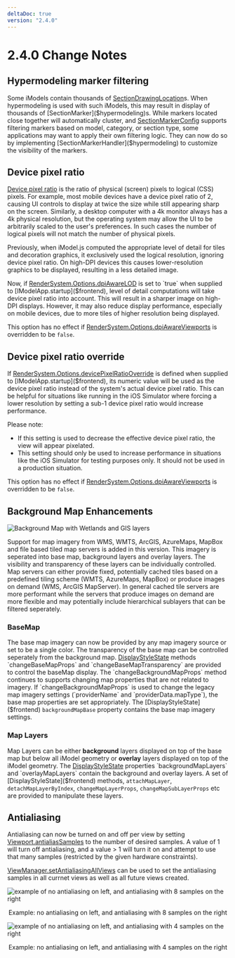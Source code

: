 ```yaml
---
deltaDoc: true
version: "2.4.0"
---
```


# 2.4.0 Change Notes

## Hypermodeling marker filtering

Some iModels contain thousands of [SectionDrawingLocation]($backend)s. When hypermodeling is used with such iModels, this may result in display of thousands of [SectionMarker]($hypermodeling)s. While markers located close together will automatically cluster, and [SectionMarkerConfig]($hypermodeling) supports filtering markers based on model, category, or section type, some applications may want to apply their own filtering logic. They can now do so by implementing [SectionMarkerHandler]($hypermodeling) to customize the visibility of the markers.

## Device pixel ratio

[Device pixel ratio](https://developer.mozilla.org/en-US/docs/Web/API/Window/devicePixelRatio) is the ratio of physical (screen) pixels to logical (CSS) pixels. For example, most mobile devices have a device pixel ratio of 2, causing UI controls to display at twice the size while still appearing sharp on the screen. Similarly, a desktop computer with a 4k monitor always has a 4k physical resolution, but the operating system may allow the UI to be arbitrarily scaled to the user's preferences. In such cases the number of logical pixels will not match the number of physical pixels.

Previously, when iModel.js computed the appropriate level of detail for tiles and decoration graphics, it exclusively used the logical resolution, ignoring device pixel ratio. On high-DPI devices this causes lower-resolution graphics to be displayed, resulting in a less detailed image.

Now, if [RenderSystem.Options.dpiAwareLOD]($frontend) is set to `true` when supplied to [IModelApp.startup]($frontend), level of detail computations will take device pixel ratio into account. This will result in a sharper image on high-DPI displays. However, it may also reduce display performance, especially on mobile devices, due to more tiles of higher resolution being displayed.

This option has no effect if [RenderSystem.Options.dpiAwareViewports]($frontend) is overridden to be `false`.

## Device pixel ratio override

If [RenderSystem.Options.devicePixelRatioOverride]($frontend) is defined when supplied to [IModelApp.startup]($frontend), its numeric value will be used as the device pixel ratio instead of the system's actual device pixel ratio. This can be helpful for situations like running in the iOS Simulator where forcing a lower resolution by setting a sub-1 device pixel ratio would increase performance.

Please note:

- If this setting is used to decrease the effective device pixel ratio, the view will appear pixelated.
- This setting should only be used to increase performance in situations like the iOS Simulator for testing purposes only. It should not be used in a production situation.

This option has no effect if [RenderSystem.Options.dpiAwareViewports]($frontend) is overridden to be `false`.

## Background Map Enhancements

![Background Map with Wetlands and GIS layers](assets/MapLayers.png)

Support for map imagery from WMS, WMTS, ArcGIS, AzureMaps, MapBox and file based tiled map servers is added in this version. This imagery is seperated into base map, background layers and overlay layers. The visibility and transparency of these layers can be individually controlled. Map servers can either provide fixed, potentially cached tiles based on a predefined tiling scheme (WMTS, AzureMaps, MapBox) or produce images on demand (WMS, ArcGIS MapServer). In general cached tile servers are more performant while the servers that produce images on demand are more flexible and may potentially include hierarchical sublayers that can be filtered seperately.

### BaseMap

The base map imagery can now be provided by any map imagery source or set to be a single color. The transparency of the base map can be controlled seperately from the background map. [DisplayStyleState]($frontend) methods `changeBaseMapProps` and `changeBaseMapTransparency` are provided to control the baseMap display. The `changeBackgroundMapProps` method continues to supports changing map properties that are not related to imagery. If `changeBackgroundMapProps` is used to change the legacy map imagery settings (`providerName` and `providerData.mapType`), the base map properties are set appropriately. The [DisplayStyleState]($frontend) `backgroundMapBase` property contains the base map imagery settings.

### Map Layers

Map Layers can be either **background** layers displayed on top of the base map but below all iModel geometry or **overlay** layers displayed on top of the iModel geometry. The [DisplayStyleState]($frontend) properties `backgroundMapLayers` and `overlayMapLayers` contain the background and overlay layers. A set of [DisplayStyleState]($frontend) methods, `attachMapLayer`, `detachMapLayerByIndex`, `changeMapLayerProps`, `changeMapSubLayerProps` etc are provided to manipulate these layers.

## Antialiasing

Antialiasing can now be turned on and off per view by setting [Viewport.antialiasSamples]($frontend) to the number of desired samples. A value of 1 will turn off antialiasing, and a value > 1 will turn it on and attempt to use that many samples (restricted by the given hardware constraints).

[ViewManager.setAntialiasingAllViews]($frontend) can be used to set the antialiasing samples in all currnet views as well as all future views created.

![example of no antialiasing on left, and antialiasing with 8 samples on the right](./assets/AntialiasExample1.png)

<p align="center">Example: no antialiasing on left, and antialiasing with 8 samples on the right</p>

![example of no antialiasing on left, and antialiasing with 4 samples on the right](./assets/AntialiasExample2.png)

<p align="center">Example: no antialiasing on left, and antialiasing with 4 samples on the right</p>

